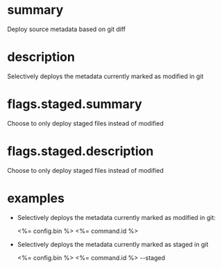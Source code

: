 # summary

Deploy source metadata based on git diff

# description

Selectively deploys the metadata currently marked as modified in git

# flags.staged.summary

Choose to only deploy staged files instead of modified

# flags.staged.description

Choose to only deploy staged files instead of modified

# examples

- Selectively deploys the metadata currently marked as modified in git:

  <%= config.bin %> <%= command.id %>

- Selectively deploys the metadata currently marked as staged in git

  <%= config.bin %> <%= command.id %> --staged
